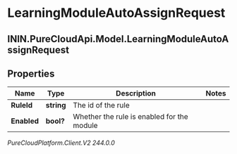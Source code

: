 # LearningModuleAutoAssignRequest

## ININ.PureCloudApi.Model.LearningModuleAutoAssignRequest

## Properties

|Name | Type | Description | Notes|
|------------ | ------------- | ------------- | -------------|
| **RuleId** | **string** | The id of the rule | |
| **Enabled** | **bool?** | Whether the rule is enabled for the module | |



_PureCloudPlatform.Client.V2 244.0.0_
